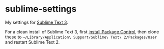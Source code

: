 sublime-settings
================

My settings for [Sublime Text 3][].

For a clean install of Sublime Text 3, first [install Package Control][], then clone these to `~/Library/Application\ Support/Sublime\ Text\ 2/Packages/User` and restart Sublime Text 2. 


[sublime text 3]: http://www.sublimetext.com/3
[install package control]: http://sublime.wbond.net/installation